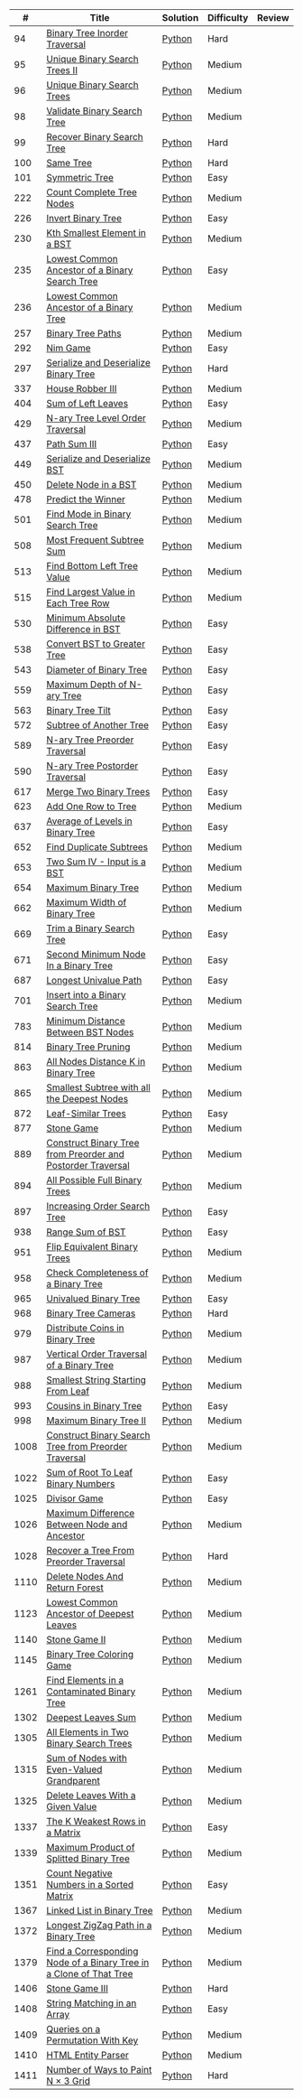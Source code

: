 |#|Title|Solution|Difficulty|Review|
|---|-----|--------|----------|--|
|94|[Binary Tree Inorder Traversal](https://leetcode.com/problems/binary-tree-inorder-traversal/)|[Python](../algorithms/222.%20Count%20Complete%20Tree%20Nodes.md)|Hard|
|95|[Unique Binary Search Trees II](https://leetcode.com/problems/unique-binary-search-trees-ii/)|[Python](../algorithms/95.%20Unique%20Binary%20Search%20Trees%20II.md)|Medium|
|96|[Unique Binary Search Trees](https://leetcode.com/problems/unique-binary-search-trees-ii/)|[Python](../algorithms/96.%20Unique%20Binary%20Search%20Trees.md)|Medium|
|98|[Validate Binary Search Tree](https://leetcode.com/problems/unique-binary-search-trees-ii/)|[Python](../algorithms/98.%20Validate%20Binary%20Search%20Tree.md)|Medium|
|99|[Recover Binary Search Tree](https://leetcode.com/problems/unique-binary-search-trees-ii/)|[Python](../algorithms/99.%20Recover%20Binary%20Search%20Tree.md)|Hard|
|100|[Same Tree](https://leetcode.com/problems/same-tree/)|[Python](../algorithms/100.Same%20Tree.md)|Hard|
|101|[Symmetric Tree](https://leetcode.com/problems/symmetric-tree/)|[Python](../algorithms/101.%20Symmetric%20Tree.md)|Easy|
|222|[Count Complete Tree Nodes](https://leetcode.com/problems/count-complete-tree-nodes/)|[Python](../algorithms/222.%20Count%20Complete%20Tree%20Nodes.md)|Medium|
|226|[Invert Binary Tree](https://leetcode.com/problems/invert-binary-tree)|[Python](../algorithms/226.%20Invert%20Binary%20Tree.md)|Easy|
|230|[Kth Smallest Element in a BST](https://leetcode.com/problems/kth-smallest-element-in-a-bst/)|[Python](../algorithms/230.%20Kth%20Smallest%20Element%20in%20a%20BST.md)|Medium|
|235|[Lowest Common Ancestor of a Binary Search Tree](https://leetcode.com/problems/lowest-common-ancestor-of-a-binary-search-tree/)|[Python](../algorithms/235.%20Lowest%20Common%20Ancestor%20of%20a%20Binary%20Search%20Tree.md)|Easy|
|236|[Lowest Common Ancestor of a Binary Tree](https://leetcode.com/problems/lowest-common-ancestor-of-a-binary-tree/)|[Python](../algorithms/236.%20Lowest%20Common%20Ancestor%20of%20a%20Binary%20Tree.md)|Medium|
|257|[Binary Tree Paths](https://leetcode.com/problems/binary-tree-paths/)|[Python](../algorithms/257.Binary%20Tree%20Paths.md)|Medium|
|292|[Nim Game](https://leetcode.com/problems/nim-game)|[Python](../algorithms/292.%20Nim%20Game.md)|Easy|
|297|[Serialize and Deserialize Binary Tree](https://leetcode.com/problems/serialize-and-deserialize-binary-tree/)|[Python](../algorithms/297.%20Serialize%20and%20Deserialize%20Binary%20Tree.md)|Hard|
|337|[House Robber III](https://leetcode.com/problems/house-robber-iii/)|[Python](../algorithms/337.%20House%20Robber%20III.md)|Medium|
|404|[Sum of Left Leaves](https://leetcode.com/problems/sum-of-left-leaves/)|[Python](../algorithms/404.%20Sum%20of%20Left%20Leaves.md)|Easy|
|429|[N-ary Tree Level Order Traversal](https://leetcode.com/problems/n-ary-tree-level-order-traversal/)|[Python](../algorithms/429.%20N-ary%20Tree%20Level%20Order%20Traversal.md)|Medium|
|437|[Path Sum III](https://leetcode.com/problems/path-sum-iii/)|[Python](../algorithms/437.%20Path%20Sum%20III.md)|Easy|
|449|[Serialize and Deserialize BST](https://leetcode.com/problems/serialize-and-deserialize-bst/)|[Python](../algorithms/449.%20Serialize%20and%20Deserialize%20BST.md)|Medium|
|450|[Delete Node in a BST](https://leetcode.com/problems/delete-node-in-a-bst/)|[Python](../algorithms/450.%20Delete%20Node%20in%20a%20BST.md)|Medium|
|478|[Predict the Winner](https://leetcode.com/problems/predict-the-winner/)|[Python](../algorithms/486.%20Predict%20the%20Winner.md)|Medium|
|501|[Find Mode in Binary Search Tree](https://leetcode.com/problems/find-mode-in-binary-search-tree/)|[Python](../algorithms/501.%20Find%20Mode%20in%20Binary%20Search%20Tree.md)|Medium|
|508|[Most Frequent Subtree Sum](https://leetcode.com/problems/most-frequent-subtree-sum/)|[Python](.../algorithms/508.%20Most%20Frequent%20Subtree%20Sum.md)|Medium|
|513|[Find Bottom Left Tree Value](https://leetcode.com/problems/find-bottom-left-tree-value/)|[Python](../algorithms/513.%20Find%20Bottom%20Left%20Tree%20Value.md)|Medium|
|515|[Find Largest Value in Each Tree Row](https://leetcode.com/problems/find-largest-value-in-each-tree-row/)|[Python](../algorithms/515.%20Find%20Largest%20Value%20in%20Each%20Tree%20Row.md)|Medium|
|530|[Minimum Absolute Difference in BST](https://leetcode.com/problems/minimum-absolute-difference-in-bst/)|[Python](../algorithms/530.%20Minimum%20Absolute%20Difference%20in%20BST.md)|Easy|
|538|[Convert BST to Greater Tree](https://leetcode.com/problems/convert-bst-to-greater-tree/)|[Python](../algorithms/538.%20Convert%20BST%20to%20Greater%20Tree.md)|Easy|
|543|[Diameter of Binary Tree](https://leetcode.com/problems/diameter-of-binary-tree/)|[Python](../algorithms/543.%20Diameter%20of%20Binary%20Tree.md)|Easy|
|559|[Maximum Depth of N-ary Tree](https://leetcode.com/problems/maximum-depth-of-n-ary-tree/)|[Python](../algorithms/559.%20Maximum%20Depth%20of%20N-ary%20Tree.md)|Easy|
|563|[Binary Tree Tilt](https://leetcode.com/problems/binary-tree-tilt/)|[Python](../algorithms/563.%20Binary%20Tree%20Tilt.md)|Easy|
|572|[Subtree of Another Tree](https://leetcode.com/problems/subtree-of-another-tree/)|[Python](../algorithms/572.%20Subtree%20of%20Another%20Tree.md)|Easy|
|589|[N-ary Tree Preorder Traversal](https://leetcode.com/problems/n-ary-tree-preorder-traversal/)|[Python](../algorithms/589.%20N-ary%20Tree%20Preorder%20Traversal.md)|Easy|
|590|[N-ary Tree Postorder Traversal](https://leetcode.com/problems/n-ary-tree-postorder-traversal/)|[Python](../algorithms/590.%20N-ary%20Tree%20Postorder%20Traversal.md)|Easy|
|617|[Merge Two Binary Trees](https://leetcode.com/problems/merge-two-binary-trees/)|[Python](../algorithms/617.%20Merge%20Two%20Binary%20Trees.md)|Easy|
|623|[Add One Row to Tree](https://leetcode.com/problems/add-one-row-to-tree/)|[Python](../algorithms/623.%20Add%20One%20Row%20to%20Tree.md)|Medium|
|637|[Average of Levels in Binary Tree](https://leetcode.com/problems/average-of-levels-in-binary-tree/)|[Python](../algorithms/637.Average%20of%20Levels%20in%20Binary%20Tree.md)|Easy|
|652|[Find Duplicate Subtrees](https://leetcode.com/problems/find-duplicate-subtrees/)|[Python](../algorithms/652.%20Find%20Duplicate%20Subtrees.md)|Medium|
|653|[Two Sum IV - Input is a BST](https://leetcode.com/problems/two-sum-iv-input-is-a-bst/)|[Python](../algorithms/653.%20Two%20Sum%20IV%20-%20Input%20is%20a%20BST.md)|Medium|
|654|[Maximum Binary Tree](https://leetcode.com/problems/maximum-binary-tree/)|[Python](../algorithms/654.Maximum%20Binary%20Tree.md)|Medium|
|662|[Maximum Width of Binary Tree](https://leetcode.com/problems/maximum-width-of-binary-tree/)|[Python](../algorithms/662.%20Maximum%20Width%20of%20Binary%20Tree.md)|Medium|
|669|[Trim a Binary Search Tree](https://leetcode.com/problems/trim-a-binary-search-tree/)|[Python](../algorithms/669.Trim%20a%20Binary%20Search%20Tree.md)|Easy|
|671|[Second Minimum Node In a Binary Tree](https://leetcode.com/problems/second-minimum-node-in-a-binary-tree/)|[Python](../algorithms/671.%20Second%20Minimum%20Node%20In%20a%20Binary%20Tree.md)|Easy|
|687|[Longest Univalue Path](https://leetcode.com/problems/longest-univalue-path/)|[Python](../algorithms/687.Longest%20Univalue%20Path.md)|Easy
|701|[Insert into a Binary Search Tree](https://leetcode.com/problems/insert-into-a-binary-search-tree/)|[Python](../algorithms/701.%20Insert%20into%20a%20Binary%20Search%20Tree.md)|Medium|
|783|[Minimum Distance Between BST Nodes](https://leetcode.com/problems/minimum-distance-between-bst-nodes/)|[Python](../algorithms/783.%20Minimum%20Distance%20Between%20BST%20Nodes.md)|Medium|
|814|[Binary Tree Pruning](https://leetcode.com/problems/binary-tree-pruning/)|[Python](../algorithms/814.%20Binary%20Tree%20Pruning.md)|Medium|
|863|[All Nodes Distance K in Binary Tree](https://leetcode.com/problems/all-nodes-distance-k-in-binary-tree/)|[Python](../algorithms/863.%20All%20Nodes%20Distance%20K%20in%20Binary%20Tree.md)|Medium|
|865|[Smallest Subtree with all the Deepest Nodes](https://leetcode.com/problems/smallest-subtree-with-all-the-deepest-nodes/)|[Python](../algorithms/865.%20Smallest%20Subtree%20with%20all%20the%20Deepest%20Nodes.md)|Medium|
|872|[Leaf-Similar Trees](https://leetcode.com/problems/leaf-similar-trees/)|[Python](../algorithms/872.Leaf-Similar%20Trees.md)|Easy|
|877|[Stone Game](https://leetcode.com/problems/stone-game/)|[Python](../algorithms/877.%20Stone%20Game.md)|Medium|
|889|[Construct Binary Tree from Preorder and Postorder Traversal](https://leetcode.com/problems/construct-binary-tree-from-preorder-and-postorder-traversal/)|[Python](../algorithms/889.%20Construct%20Binary%20Tree%20from%20Preorder%20and%20Postorder%20Traversal.md)|Medium|
|894|[All Possible Full Binary Trees](https://leetcode.com/problems/flip-equivalent-binary-trees/)|[Python](../algorithms/894.%20All%20Possible%20Full%20Binary%20Trees.md)|Medium|
|897|[Increasing Order Search Tree](https://leetcode.com/problems/increasing-order-search-tree/)|[Python](../algorithms/897.Increasing%20Order%20Search%20Tree.md)|Easy|
|938|[Range Sum of BST](https://leetcode.com/problems/range-sum-of-bst/)|[Python](../algorithms/938.%20Range%20Sum%20of%20BST.md)|Easy|
|951|[Flip Equivalent Binary Trees](https://leetcode.com/problems/flip-equivalent-binary-trees/)|[Python](../algorithms/951.%20Flip%20Equivalent%20Binary%20Trees.md)|Medium|
|958|[Check Completeness of a Binary Tree](https://leetcode.com/problems/check-completeness-of-a-binary-tree/)|[Python](../algorithms/958.%20Check%20Completeness%20of%20a%20Binary%20Tree.md)|Medium|
|965|[Univalued Binary Tree](https://leetcode.com/problems/univalued-binary-tree/)|[Python](../algorithms/965.%20Univalued%20Binary%20Tree.md)|Easy|
|968|[Binary Tree Cameras](https://leetcode.com/problems/binary-tree-cameras/)|[Python](../algorithms/968.%20Binary%20Tree%20Cameras.md)|Hard|
|979|[Distribute Coins in Binary Tree](https://leetcode.com/problems/distribute-coins-in-binary-tree/)|[Python](../algorithms/979.%20Distribute%20Coins%20in%20Binary%20Tree.md)|Medium|
|987|[Vertical Order Traversal of a Binary Tree](https://leetcode.com/problems/vertical-order-traversal-of-a-binary-tree/)|[Python](../algorithms/987.%20Vertical%20Order%20Traversal%20of%20a%20Binary%20Tree.md)|Medium|
|988|[Smallest String Starting From Leaf](https://leetcode.com/problems/smallest-string-starting-from-leaf/)|[Python](../algorithms/988.%20Smallest%20String%20Starting%20From%20Leaf.md)|Medium|
|993|[Cousins in Binary Tree](https://leetcode.com/problems/cousins-in-binary-tree/)|[Python](../algorithms/993.%20Cousins%20in%20Binary%20Tree.md)|Easy|
|998|[Maximum Binary Tree II](https://leetcode.com/problems/maximum-binary-tree-ii/)|[Python](../algorithms/998.%20Maximum%20Binary%20Tree%20II.md)|Medium|
|1008|[Construct Binary Search Tree from Preorder Traversal](https://leetcode.com/problems/construct-binary-search-tree-from-preorder-traversal/)|[Python](../algorithms/1008.%20Construct%20Binary%20Search%20Tree%20from%20Preorder%20Traversal.md)|Medium|
|1022|[Sum of Root To Leaf Binary Numbers](https://leetcode.com/problems/sum-of-root-to-leaf-binary-numbers/)|[Python](../algorithms/1022.%20Sum%20of%20Root%20To%20Leaf%20Binary%20Numbers.md)|Easy|
|1025|[Divisor Game](https://leetcode.com/problems/divisor-game/)|[Python](../algorithms/1025.%20Divisor%20Game.md)|Easy|
|1026|[Maximum Difference Between Node and Ancestor](https://leetcode.com/problems/maximum-difference-between-node-and-ancestor/)|[Python](../algorithms/1026.Maximum%20Difference%20Between%20Node%20and%20Ancestor.md)|Medium|
|1028|[Recover a Tree From Preorder Traversal](https://leetcode.com/problems/recover-a-tree-from-preorder-traversal/)|[Python](../algorithms/1028.%20Recover%20a%20Tree%20From%20Preorder%20Traversal.md)|Hard|
|1110|[Delete Nodes And Return Forest](https://leetcode.com/problems/delete-nodes-and-return-forest/)|[Python](../algorithms/1110.%20Delete%20Nodes%20And%20Return%20Forest.md)|Medium|
|1123|[Lowest Common Ancestor of Deepest Leaves](https://leetcode.com/problems/lowest-common-ancestor-of-deepest-leaves/)|[Python](../algorithms/1123.%20Lowest%20Common%20Ancestor%20of%20Deepest%20Leaves.md)|Medium|
|1140|[Stone Game II](https://leetcode.com/problems/stone-game-ii/)|[Python](../algorithms/1140.%20Stone%20Game%20II.md)|Medium|
|1145|[Binary Tree Coloring Game](https://leetcode.com/problems/binary-tree-coloring-game/)|[Python](../algorithms/1145.%20Binary%20Tree%20Coloring%20Game.md)|Medium|
|1261|[Find Elements in a Contaminated Binary Tree](https://leetcode.com/problems/find-elements-in-a-contaminated-binary-tree/)|[Python](../algorithms/1261.%20Find%20Elements%20in%20a%20Contaminated%20Binary%20Tree.md)|Medium|
|1302|[Deepest Leaves Sum](https://leetcode.com/problems/deepest-leaves-sum/)|[Python](../algorithms/1302.%20Deepest%20Leaves%20Sum.md)|Medium|
|1305|[All Elements in Two Binary Search Trees](https://leetcode.com/problems/all-elements-in-two-binary-search-trees/)|[Python](../algorithms/1305.%20All%20Elements%20in%20Two%20Binary%20Search%20Trees.md)|Medium|
|1315|[Sum of Nodes with Even-Valued Grandparent](https://leetcode.com/problems/sum-of-nodes-with-even-valued-grandparent/)|[Python](../algorithms/1315.%20Sum%20of%20Nodes%20with%20Even-Valued%20Grandparent.md)|Medium|
|1325|[Delete Leaves With a Given Value](https://leetcode.com/problems/delete-leaves-with-a-given-value/)|[Python](../algorithms/1325.%20Delete%20Leaves%20With%20a%20Given%20Value.md)|Medium|
|1337|[The K Weakest Rows in a Matrix](https://leetcode.com/problems/the-k-weakest-rows-in-a-matrix/)|[Python](../algorithms/1337.%20The%20K%20Weakest%20Rows%20in%20a%20Matrix.md)|Easy|
|1339|[Maximum Product of Splitted Binary Tree](https://leetcode.com/problems/linked-list-in-binary-tree/)|[Python](../algorithms/1339.%20Maximum%20Product%20of%20Splitted%20Binary%20Tree.md)|Medium|
|1351|[Count Negative Numbers in a Sorted Matrix](https://leetcode.com/problems/count-negative-numbers-in-a-sorted-matrix/)|[Python](../algorithms/1351.%20Count%20Negative%20Numbers%20in%20a%20Sorted%20Matrix.md)|Easy|
|1367|[Linked List in Binary Tree](https://leetcode.com/problems/linked-list-in-binary-tree/)|[Python](../algorithms/1367.%20Linked%20List%20in%20Binary%20Tree.md)|Medium|
|1372|[Longest ZigZag Path in a Binary Tree](https://leetcode.com/problems/longest-zigzag-path-in-a-binary-tree/)|[Python](../algorithms/1372.%20Longest%20ZigZag%20Path%20in%20a%20Binary%20Tree.md)|Medium|
|1379|[Find a Corresponding Node of a Binary Tree in a Clone of That Tree](https://leetcode.com/problems/find-a-corresponding-node-of-a-binary-tree-in-a-clone-of-that-tree/)|[Python](../algorithms/1379.%20Find%20a%20Corresponding%20Node%20of%20a%20Binary%20Tree%20in%20a%20Clone%20of%20That%20Tree.md)|Medium|
|1406|[Stone Game III](https://leetcode.com/problems/stone-game-iii/)|[Python](../algorithms/1406.%20Stone%20Game%20III.md)|Hard|
|1408|[String Matching in an Array](https://leetcode.com/problems/string-matching-in-an-array/)|[Python](../algorithms/1408.%20String%20Matching%20in%20an%20Array.md)|Easy|
|1409|[Queries on a Permutation With Key](https://leetcode.com/problems/queries-on-a-permutation-with-key/)|[Python](../algorithms/1409.%20Queries%20on%20a%20Permutation%20With%20Key.md)|Medium|
|1410|[HTML Entity Parser](https://leetcode.com/problems/html-entity-parser/)|[Python](../algorithms/1410.%20HTML%20Entity%20Parser.md)|Medium|
|1411|[Number of Ways to Paint N × 3 Grid](https://leetcode.com/problems/number-of-ways-to-paint-n-3-grid/)|[Python](../algorithms/1411.%20Number%20of%20Ways%20to%20Paint%20N%20×%203%20Grid.md)|Hard|
